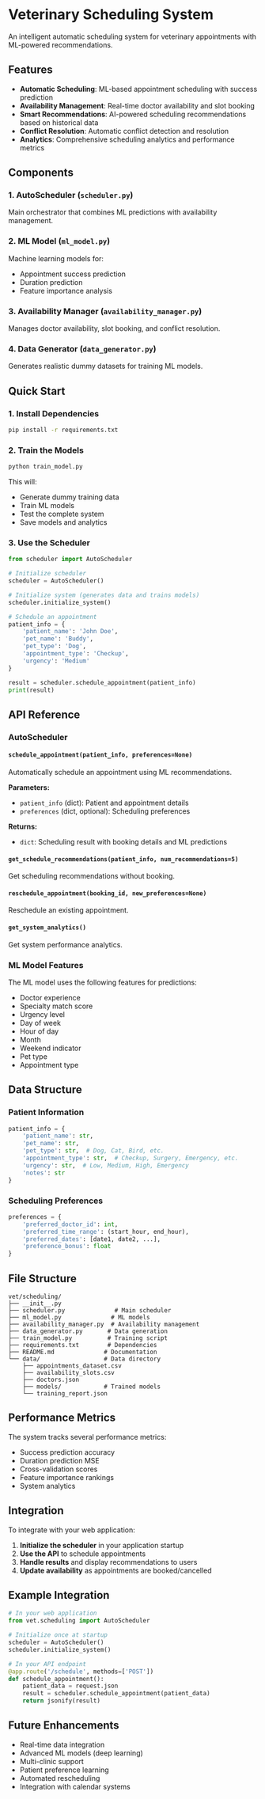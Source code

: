 # Veterinary Scheduling System

An intelligent automatic scheduling system for veterinary appointments with ML-powered recommendations.

## Features

- **Automatic Scheduling**: ML-based appointment scheduling with success prediction
- **Availability Management**: Real-time doctor availability and slot booking
- **Smart Recommendations**: AI-powered scheduling recommendations based on historical data
- **Conflict Resolution**: Automatic conflict detection and resolution
- **Analytics**: Comprehensive scheduling analytics and performance metrics

## Components

### 1. AutoScheduler (`scheduler.py`)
Main orchestrator that combines ML predictions with availability management.

### 2. ML Model (`ml_model.py`)
Machine learning models for:
- Appointment success prediction
- Duration prediction
- Feature importance analysis

### 3. Availability Manager (`availability_manager.py`)
Manages doctor availability, slot booking, and conflict resolution.

### 4. Data Generator (`data_generator.py`)
Generates realistic dummy datasets for training ML models.

## Quick Start

### 1. Install Dependencies
```bash
pip install -r requirements.txt
```

### 2. Train the Models
```bash
python train_model.py
```

This will:
- Generate dummy training data
- Train ML models
- Test the complete system
- Save models and analytics

### 3. Use the Scheduler
```python
from scheduler import AutoScheduler

# Initialize scheduler
scheduler = AutoScheduler()

# Initialize system (generates data and trains models)
scheduler.initialize_system()

# Schedule an appointment
patient_info = {
    'patient_name': 'John Doe',
    'pet_name': 'Buddy',
    'pet_type': 'Dog',
    'appointment_type': 'Checkup',
    'urgency': 'Medium'
}

result = scheduler.schedule_appointment(patient_info)
print(result)
```

## API Reference

### AutoScheduler

#### `schedule_appointment(patient_info, preferences=None)`
Automatically schedule an appointment using ML recommendations.

**Parameters:**
- `patient_info` (dict): Patient and appointment details
- `preferences` (dict, optional): Scheduling preferences

**Returns:**
- `dict`: Scheduling result with booking details and ML predictions

#### `get_schedule_recommendations(patient_info, num_recommendations=5)`
Get scheduling recommendations without booking.

#### `reschedule_appointment(booking_id, new_preferences=None)`
Reschedule an existing appointment.

#### `get_system_analytics()`
Get system performance analytics.

### ML Model Features

The ML model uses the following features for predictions:
- Doctor experience
- Specialty match score
- Urgency level
- Day of week
- Hour of day
- Month
- Weekend indicator
- Pet type
- Appointment type

## Data Structure

### Patient Information
```python
patient_info = {
    'patient_name': str,
    'pet_name': str,
    'pet_type': str,  # Dog, Cat, Bird, etc.
    'appointment_type': str,  # Checkup, Surgery, Emergency, etc.
    'urgency': str,  # Low, Medium, High, Emergency
    'notes': str
}
```

### Scheduling Preferences
```python
preferences = {
    'preferred_doctor_id': int,
    'preferred_time_range': (start_hour, end_hour),
    'preferred_dates': [date1, date2, ...],
    'preference_bonus': float
}
```

## File Structure

```
vet/scheduling/
├── __init__.py
├── scheduler.py              # Main scheduler
├── ml_model.py              # ML models
├── availability_manager.py  # Availability management
├── data_generator.py       # Data generation
├── train_model.py          # Training script
├── requirements.txt        # Dependencies
├── README.md              # Documentation
└── data/                  # Data directory
    ├── appointments_dataset.csv
    ├── availability_slots.csv
    ├── doctors.json
    ├── models/            # Trained models
    └── training_report.json
```

## Performance Metrics

The system tracks several performance metrics:
- Success prediction accuracy
- Duration prediction MSE
- Cross-validation scores
- Feature importance rankings
- System analytics

## Integration

To integrate with your web application:

1. **Initialize the scheduler** in your application startup
2. **Use the API** to schedule appointments
3. **Handle results** and display recommendations to users
4. **Update availability** as appointments are booked/cancelled

## Example Integration

```python
# In your web application
from vet.scheduling import AutoScheduler

# Initialize once at startup
scheduler = AutoScheduler()
scheduler.initialize_system()

# In your API endpoint
@app.route('/schedule', methods=['POST'])
def schedule_appointment():
    patient_data = request.json
    result = scheduler.schedule_appointment(patient_data)
    return jsonify(result)
```

## Future Enhancements

- Real-time data integration
- Advanced ML models (deep learning)
- Multi-clinic support
- Patient preference learning
- Automated rescheduling
- Integration with calendar systems
